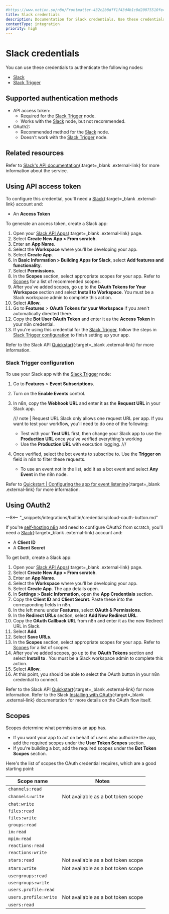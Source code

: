 ```yaml
---
#https://www.notion.so/n8n/Frontmatter-432c2b8dff1f43d4b1c8d20075510fe4
title: Slack credentials
description: Documentation for Slack credentials. Use these credentials to authenticate Slack in n8n, a workflow automation platform.
contentType: integration
priority: high
---
```


# Slack credentials

You can use these credentials to authenticate the following nodes:

- [Slack](/integrations/builtin/app-nodes/n8n-nodes-base.slack/)
- [Slack Trigger](/integrations/builtin/trigger-nodes/n8n-nodes-base.slacktrigger/)

## Supported authentication methods

- API access token:
    - Required for the [Slack Trigger](/integrations/builtin/trigger-nodes/n8n-nodes-base.slacktrigger/) node.
    - Works with the [Slack](/integrations/builtin/app-nodes/n8n-nodes-base.slack/) node, but not recommended.
- OAuth2:
    - Recommended method for the [Slack](/integrations/builtin/app-nodes/n8n-nodes-base.slack/) node.
    - Doesn't work with the [Slack Trigger](/integrations/builtin/trigger-nodes/n8n-nodes-base.slacktrigger/) node.

## Related resources

Refer to [Slack's API documentation](https://api.slack.com/apis){:target=_blank .external-link} for more information about the service.

## Using API access token

To configure this credential, you'll need a [Slack](https://slack.com/){:target=_blank .external-link} account and:

- An **Access Token**

To generate an access token, create a Slack app:

1. Open your [Slack API Apps](https://api.slack.com/apps){:target=_blank .external-link} page.
2. Select **Create New App > From scratch**.
3. Enter an **App Name**.
4. Select the **Workspace** where you'll be developing your app.
5. Select **Create App**.
6. In **Basic Information > Building Apps for Slack**, select **Add features and functionality**.
7. Select **Permissions**.
8. In the **Scopes** section, select appropriate scopes for your app. Refer to [Scopes](#scopes) for a list of recommended scopes.
9. After you've added scopes, go up to the **OAuth Tokens for Your Workspace** section and select **Install to Workspace**. You must be a Slack workspace admin to complete this action.
10. Select **Allow**.
11. Go to **Features** > **OAuth Tokens for your Workspace** if you aren't automatically directed there.
12. Copy the **Bot User OAuth Token** and enter it as the **Access Token** in your n8n credential.
13. If you're using this credential for the [Slack Trigger](/integrations/builtin/trigger-nodes/n8n-nodes-base.slacktrigger/), follow the steps in [Slack Trigger configuration](#slack-trigger-configuration) to finish setting up your app.

Refer to the Slack API [Quickstart](https://api.slack.com/quickstart){:target=_blank .external-link} for more information.

### Slack Trigger configuration

To use your Slack app with the [Slack Trigger](/integrations/builtin/trigger-nodes/n8n-nodes-base.slacktrigger/) node:

1. Go to **Features** > **Event Subscriptions**.
2. Turn on the **Enable Events** control.
3. In n8n, copy the **Webhook URL** and enter it as the **Request URL** in your Slack app.

    ///  note  | Request URL
    Slack only allows one request URL per app. If you want to test your workflow, you'll need to do one of the following:

    - Test with your **Test URL** first, then change your Slack app to use the **Production URL** once you've verified everything's working
    - Use the **Production URL** with execution logging.
    ///

4. Once verified, select the bot events to subscribe to. Use the **Trigger on** field in n8n to filter these requests. 
    - To use an event not in the list, add it as a bot event and select **Any Event** in the n8n node.

Refer to [Quickstart | Configuring the app for event listening](https://api.slack.com/quickstart#listening){:target=_blank .external-link} for more information.

## Using OAuth2

--8<-- "_snippets/integrations/builtin/credentials/cloud-oauth-button.md"

If you're [self-hosting n8n](/hosting/) and need to configure OAuth2 from scratch, you'll need a [Slack](https://slack.com/){:target=_blank .external-link} account and:

- A **Client ID**
- A **Client Secret**

To get both, create a Slack app:

1. Open your [Slack API Apps](https://api.slack.com/apps){:target=_blank .external-link} page.
2. Select **Create New App > From scratch**.
3. Enter an **App Name**.
4. Select the **Workspace** where you'll be developing your app.
5. Select **Create App**. The app details open.
6. In **Settings > Basic Information**, open the **App Credentials** section.
7. Copy the **Client ID** and **Client Secret**. Paste these into the corresponding fields in n8n.
6. In the left menu under **Features**, select **OAuth & Permissions**.
7. In the **Redirect URLs** section, select **Add New Redirect URL**.
8. Copy the **OAuth Callback URL** from n8n and enter it as the new Redirect URL in Slack.
9. Select **Add**.
10. Select **Save URLs**.
11. In the **Scopes** section, select appropriate scopes for your app. Refer to [Scopes](#scopes) for a list of scopes.
13. After you've added scopes, go up to the **OAuth Tokens** section and select **Install to <Workspace>**. You must be a Slack workspace admin to complete this action.
14. Select **Allow**.
15. At this point, you should be able to select the OAuth button in your n8n credential to connect.

Refer to the Slack API [Quickstart](https://api.slack.com/quickstart){:target=_blank .external-link} for more information. Refer to the Slack [Installing with OAuth](https://api.slack.com/authentication/oauth-v2){:target=_blank .external-link} documentation for more details on the OAuth flow itself.

## Scopes

Scopes determine what permissions an app has.

* If you want your app to act on behalf of users who authorize the app, add the required scopes under the **User Token Scopes** section.
* If you're building a bot, add the required scopes under the **Bot Token Scopes** section.

Here's the list of scopes the OAuth credential requires, which are a good starting point:

| **Scope name** | **Notes** |
| --- | --- |
| `channels:read` | |
| `channels:write` | Not available as a bot token scope |
| `chat:write` | |
| `files:read` | |
| `files:write` | |
| `groups:read` | |
| `im:read` | |
| `mpim:read` | |
| `reactions:read` | |
| `reactions:write` | |
| `stars:read`| Not available as a bot token scope |
| `stars:write` | Not available as a bot token scope |
| `usergroups:read` | |
| `usergroups:write` | | 
| `users.profile:read` | |
| `users.profile:write` | Not available as a bot token scope |
| `users:read` | |
